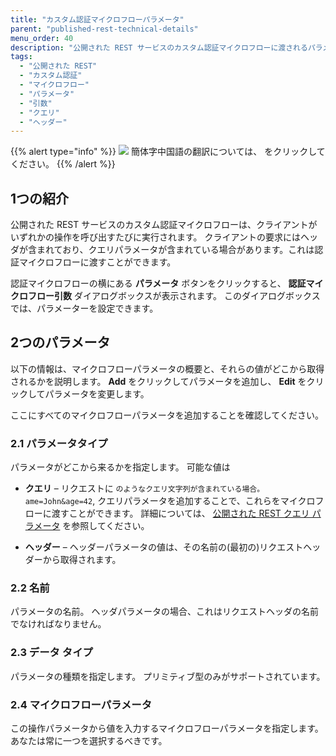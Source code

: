 ```yaml
---
title: "カスタム認証マイクロフローパラメータ"
parent: "published-rest-technical-details"
menu_order: 40
description: "公開された REST サービスのカスタム認証マイクロフローに渡されるパラメータ"
tags:
  - "公開された REST"
  - "カスタム認証"
  - "マイクロフロー"
  - "パラメータ"
  - "引数"
  - "クエリ"
  - "ヘッダー"
---
```


{{% alert type="info" %}}
<img src="attachments/chinese-translation/china.png" style="display: inline-block; margin: 0" /> 簡体字中国語の翻訳については、 [<unk> <unk> <unk>](https://cdn.mendix.tencent-cloud.com/documentation/refguide8/published-rest-authentication-parameter.pdf) をクリックしてください。
{{% /alert %}}

## 1つの紹介

公開された REST サービスのカスタム認証マイクロフローは、クライアントがいずれかの操作を呼び出すたびに実行されます。 クライアントの要求にはヘッダが含まれており、クエリパラメータが含まれている場合があります。これは認証マイクロフローに渡すことができます。

認証マイクロフローの横にある **パラメータ** ボタンをクリックすると、 **認証マイクロフロー引数** ダイアログボックスが表示されます。 このダイアログボックスでは、パラメーターを設定できます。

## 2つのパラメータ

以下の情報は、マイクロフローパラメータの概要と、それらの値がどこから取得されるかを説明します。 **Add** をクリックしてパラメータを追加し、 **Edit** をクリックしてパラメータを変更します。

ここにすべてのマイクロフローパラメータを追加することを確認してください。

### 2.1 パラメータタイプ

パラメータがどこから来るかを指定します。 可能な値は

* **クエリ** – リクエストに `のようなクエリ文字列が含まれている場合。 ame=John&age=42`, クエリパラメータを追加することで、これらをマイクロフローに渡すことができます。 詳細については、 [公開された REST クエリ パラメータ](published-rest-query-parameters) を参照してください。

* **ヘッダー** – ヘッダーパラメータの値は、その名前の(最初の)リクエストヘッダーから取得されます。

### 2.2 名前

パラメータの名前。 ヘッダパラメータの場合、これはリクエストヘッダの名前でなければなりません。

### 2.3 データ タイプ

パラメータの種類を指定します。 プリミティブ型のみがサポートされています。

### 2.4 マイクロフローパラメータ

この操作パラメータから値を入力するマイクロフローパラメータを指定します。 あなたは常に一つを選択するべきです。
